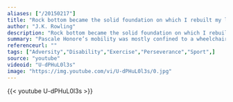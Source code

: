 ```yaml
---
aliases: ["/20150217"]
title: "Rock bottom became the solid foundation on which I rebuilt my life."
author: "J.K. Rowling"
description: "Rock bottom became the solid foundation on which I rebuilt my life. - J.K. Rowling quotes from GetInspired365.com"
summary: "Pascale Honore’s mobility was mostly confined to a wheelchair after a car accident left her unable to use her legs. But the 50-year-old mother from Australia, a keen surfer, has found a unique way of catching waves — by duct-taping herself to her son’s friend, surfer Tyron Swan."
referenceurl: ""
tags: ["Adversity","Disability","Exercise","Perseverance","Sport",]
source: "youtube"
videoid: "U-dPHuL0l3s"
image: "https://img.youtube.com/vi/U-dPHuL0l3s/0.jpg"
---
```


{{< youtube U-dPHuL0l3s >}}
